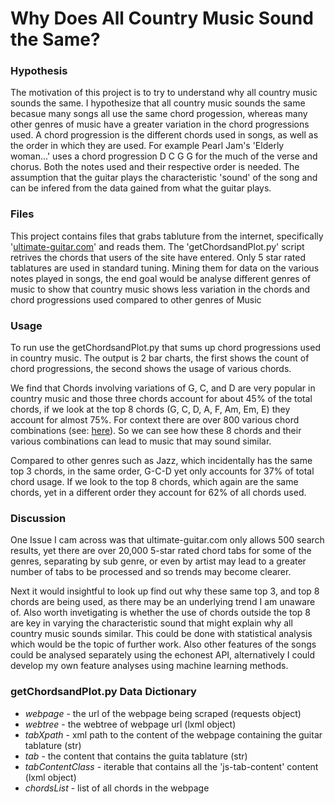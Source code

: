 # Why Does All Country Music Sound the Same?

### Hypothesis
The motivation of this project is to try to understand why all country music sounds the same. I hypothesize that all country music sounds the same becasue many songs all use the same chord progession, whereas many other genres of music have a greater variation in the chord 
progressions used.
A chord progression is the different chords used in songs, as well as the order in which they are used. For example Pearl Jam's 'Elderly woman...' uses a chord progression D C G G for the much of the verse and chorus.
Both the notes used and their respective order is needed. The assumption that the guitar plays the characteristic 'sound' of the song and can be infered from the data gained from what the guitar plays.

### Files
This project contains files that grabs tabluture from the internet, specifically '[ultimate-guitar.com](ultimate-guitar.com)' and reads them. 
The 'getChordsandPlot.py' script retrives the chords that users of the site have entered. Only 5 star rated tablatures are used in standard tuning. 
Mining them for data on the various notes played in songs, the end goal would be analyse different genres of music to show that country music shows less variation in the chords and chord progressions used compared to other genres of Music

### Usage
To run use the getChordsandPlot.py that sums up chord progressions used in country music.
The output is  2 bar charts, the first shows the count of chord progressions, the second shows the usage of various chords.

We find that Chords involving variations of G, C, and D are very popular in country music and those three chords account for about 45% of the total chords, if we look at the top 8 chords (G, C, D, A, F, Am, Em, E) they account for almost 75%. For context there are over 800 various chord combinations (see: [here](https://tabs.ultimate-guitar.com/m/misc/all_the_chords_crd.htm)). So we can see how these 8 chords and their various combinations can lead to music that may sound similar.

Compared to other genres such as Jazz, which incidentally has the same top 3 chords, in the same order, G-C-D yet only accounts for 37% of total chord usage. If we look to the top 8 chords, which again are the same chords, yet in a different order they account for 62% of all chords used.

### Discussion
One Issue I cam across was that ultimate-guitar.com only allows 500 search results, yet there are over 20,000 5-star rated chord tabs for some of the genres, separating by sub genre, or even by artist may lead to a greater number of tabs to be processed and so trends may become clearer.

Next it would insightful to look up find out why these same top 3, and top 8 chords are being used, as there may be an underlying trend I am unaware of. Also worth invetigating is whether the use of chords outside the top 8 are key in varying the characteristic sound that might explain why all country music sounds similar.
This could be done with statistical analysis which would be the topic of further work. Also other features of the songs could be analysed separately using the echonest API, alternatively I could develop my own feature analyses using machine learning methods.

### getChordsandPlot.py Data Dictionary

- *webpage* - the url of the webpage being scraped (requests object)
- *webtree* - the webtree of webpage url (lxml object)
- *tabXpath* - xml path to the content of the webpage containing the guitar tablature (str)
- *tab* - the content that contains the guita tablature (str)
- *tabContentClass* - iterable that contains all the 'js-tab-content' content (lxml object)
- *chordsList* - list of all chords in the webpage
